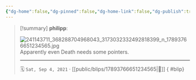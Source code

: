 ```yaml
---
{"dg-home":false,"dg-pinned":false,"dg-home-link":false,"dg-publish":true,"type":"blip","disabled rules":["yaml-title","yaml-title-alias","file-name-heading"],"title":"philipp on instagram @ 2021-09-04","created-date":"2021-09-04T15:00:00","updated-date":"2025-05-02T17:43:08","dg-path":"blips/17893766651234565.md","permalink":"/blips/17893766651234565/","dgPassFrontmatter":true}
---
```


> [!summary] **philipp**:
>
> ![241143711_368288704968043_3173032332492818399_n_17893766651234565.jpg](/img/user/attachments/241143711_368288704968043_3173032332492818399_n_17893766651234565.jpg)
> Apparently even Death needs some pointers.
> - - -
>
> 🗓️ `Sat, Sep 4, 2021` · [[public/blips/17893766651234565\|🔗]]
{ #blip}

